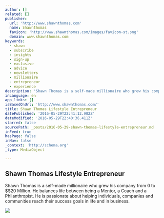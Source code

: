 ```yaml
---
author: []
related: []
publisher:
  url: 'http://www.shawnthomas.com'
  name: Shawnthomas
  favicon: 'http://www.shawnthomas.com/images/favicon-st.png'
  domain: www.shawnthomas.com
keywords:
  - shawn
  - subscribe
  - insights
  - sign-up
  - exclusive
  - advice
  - newsletters
  - millionaire
  - entrepreneur
  - experience
description: 'Shawn Thomas is a self-made millionaire who grew his company from 0 to $$20 Million. He balances life between being a Mentor, a Coach and a Philanthropist. He is passionate about helping individuals, companies and communities reach their success goals in life and in business.'
inLanguage: en
app_links: []
isBasedOnUrl: 'http://www.shawnthomas.com/'
title: Shawn Thomas Lifestyle Entrepreneur
datePublished: '2016-05-29T22:41:12.902Z'
dateModified: '2016-05-29T22:40:36.411Z'
starred: false
sourcePath: _posts/2016-05-29-shawn-thomas-lifestyle-entrepreneur.md
inFeed: true
hasPage: false
inNav: false
_context: 'http://schema.org'
_type: MediaObject

---
```

<article style=""><h1>Shawn Thomas Lifestyle Entrepreneur</h1><p>Shawn Thomas is a self-made millionaire who grew his company from 0 to $$20 Million. He balances life between being a Mentor, a Coach and a Philanthropist. He is passionate about helping individuals, companies and communities reach their success goals in life and in business.</p><img src="http://www.shawnthomas.com/images/home/shawn-thomas-nashville.jpg" /></article>